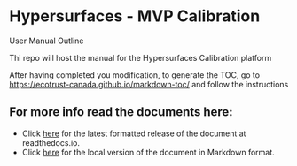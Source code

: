 # Hypersurfaces - MVP Calibration
User Manual Outline

Thi repo will host the manual for the Hypersurfaces Calibration platform

After having completed you modification, to generate the TOC,
go to https://ecotrust-canada.github.io/markdown-toc/
and follow the instructions

## For more info read the documents here:
  * Click [here](http://project-name.readthedocs.io/) for the latest formatted release of the document at readthedocs.io.
  * Click [here](docs/README.md) for the local version of the document in Markdown format.
